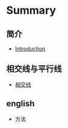 # Summary

## 简介

* [Introduction](README.md)

## 相交线与平行线

* [相交线](xiang-jiao-xian-yu-ping-xing-xian/xiang-jiao-xian.md)

## english

* 方法

